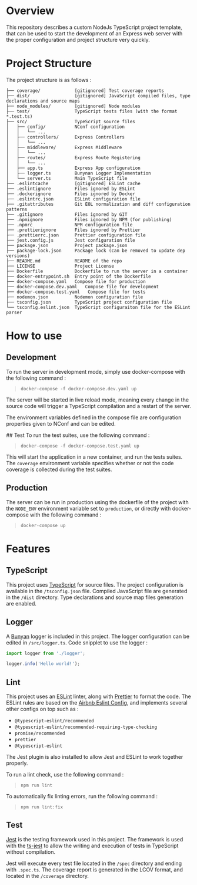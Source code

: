 # Overview

This repository describes a custom NodeJs TypeScript project template, that can be used to start the development of an Express web server with the proper configuration and project structure very quickly.

# Project Structure
The project structure is as follows :
```
├── coverage/             [gitignored] Test coverage reports
├── dist/                 [gitignored] JavaScript compiled files, type declarations and source maps
├── node_modules/         [gitignored] Node modules
├── test/                 TypeScript tests files (with the format *.test.ts)
├── src/                  TypeScript source files
│   ├── config/           NConf configuration
│   │   └── ...
│   ├── controllers/      Express Controllers
│   │   └── ...
│   ├── middleware/       Express Middleware
│   │   └── ...
│   ├── routes/           Express Route Registering
│   │   └── ...
│   ├── app.ts            Express App configuration
│   ├── logger.ts         Bunynan Logger Implementation
│   └── server.ts         Main TypeScript file
├── .eslintcache          [gitignored] ESLint cache
├── .eslintignore         Files ignored by ESLint
├── .dockerignore         Files ignored by Docker
├── .eslintrc.json        ESLint configuration file
├── .gitattributes        Git EOL normalization and diff configuration patterns
├── .gitignore            Files ignored by GIT
├── .npmignore            Files ignored by NPM (for publishing)
├── .npmrc                NPM configuration file
├── .prettierignore       Files ignored by Prettier
├── .prettierrc.json      Prettier configuration file
├── jest.config.js        Jest configuration file
├── package.json          Project package.json
├── package-lock.json     Package lock (can be removed to update dep versions)
├── README.md             README of the repo
├── LICENSE               Project License
├── Dockerfile            Dockerfile to run the server in a container
├── docker-entrypoint.sh  Entry point of the Dockerfile
├── docker-compose.yaml   Compose file for production 
├── docker-compose.dev.yaml   Compose file for development
├── docker-compose.test.yaml   Compose file for tests
├── nodemon.json          Nodemon configuration file
├── tsconfig.json         TypeScript project configuration file
└── tsconfig.eslint.json  TypeScript configuraiton file for the ESLint parser
```

# How to use
## Development
To run the server in development mode, simply use docker-compose with the following command :

> `docker-compose -f docker-compose.dev.yaml up`

The server will be started in live reload mode, meaning every change in the source code will trigger a TypeScript compilation and a restart of the server.

The environment variables defined in the compose file are configuration properties given to NConf and can be edited.

## Test
To run the test suites, use the following command :

> `docker-compose -f docker-compose.test.yaml up`

This will start the application in a new container, and run the tests suites. The `coverage` environment variable specifies whether or not the code coverage is collected during the test suites.

## Production
The server can be run in production using the dockerfile of the project with the `NODE_ENV` environment variable set to `production`, or directly with docker-compose with the following command :
> `docker-compose up`

# Features
## TypeScript
This project uses [TypeScript](https://www.typescriptlang.org/) for source files. The project configuration is available in the `/tsconfig.json` file. Compiled JavaScript file are generated in the `/dist` directory. Type declarations and source map files generation are enabled.

## Logger
A [Bunyan](https://www.npmjs.com/package/bunyan) logger is included in this project. The logger configuration can be edited in `/src/logger.ts`. Code snipplet to use the logger :
```TypeScript
import logger from './logger';

logger.info('Hello world!');
```

## Lint
This project uses an [ESLint](https://eslint.org/) linter, along with [Prettier](https://prettier.io/) to format the code. The ESLint rules are based on the [Airbnb Eslint Config](https://www.npmjs.com/package/eslint-config-airbnb), and implements several other configs on top such as :
- `@typescript-eslint/recommended`
- `@typescript-eslint/recommended-requiring-type-checking`
- `promise/recommended`
- `prettier`
- `@typescript-eslint`

The Jest plugin is also installed to allow Jest and ESLint to work together properly.

To run a lint check, use the following command :
> `npm run lint`

To automatically fix linting errors, run the following command :
> `npm run lint:fix`

## Test
[Jest](https://jestjs.io/) is the testing framework used in this project. The framework is used with the [ts-jest](https://www.npmjs.com/package/ts-jest) to allow the writing and execution of tests in TypeScript without compilation.

Jest will execute every test file located in the `/spec` directory and ending with `.spec.ts`. The coverage report is generated in the LCOV format, and located in the `/coverage` directory.
